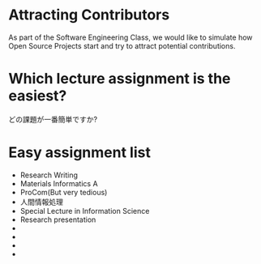# Attracting Contributors
As part of the Software Engineering Class, we would like to simulate how Open Source Projects start and try to attract potential contributions.

# Which lecture assignment is the easiest?
どの課題が一番簡単ですか?

# Easy assignment list
- Research Writing
- Materials Informatics A
- ProCom(But very tedious)
- 人間情報処理
- Special Lecture in Information Science
- Research presentation
- 
- 
- 
- 
